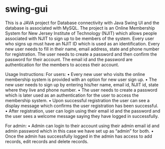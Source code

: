 # swing-gui
This is a JAVA project for Database connectivity with Java Swing UI and the database is associated with MySQL. 
The project is an Online Membership System for New Jersey Institute of Technology (NJIT) which allows people associated with NJIT to sign up to be members of the system.
Every user who signs up must have an NJIT ID which is used as an identification. Every new user needs to fill in their name, email address, state and phone number for registration. The user needs to create a password and then confirm the password for their account. The email id and the password are authentication for the members to access their account.

Usage Instructions: 
For users:
•	Every new user who visits the online membership system is provided with an option for new user sign up.
•	The new user needs to sign up by entering his/her name, email id, NJIT id, state where they live and phone number.
•	The user needs to create a password which is later used as an authentication for the user to access the membership system.
•	Upon successful registration the user can see a display message which confirms the user registration has been successful.
•	After registration, user can login using their email id and the password and the user sees a welcome message saying they have logged in successfully.

For admin:
•	Admin can login to their account using their admin email id and admin password which in this case we have set up as “admin” for both.
• Once the admin has successfully logged in the admin has access to add records, edit records and delete records.
